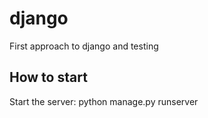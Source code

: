 # django
First approach to django and testing

## How to start
Start the server: python manage.py runserver
